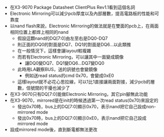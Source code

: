 - 在X3-9070 Package Datasheet ClientPlus Rev1.1看到這個名詞
- Electronic Mirroring可以減少pcb厚度以及內部層數，提高電路板的性能和可靠度
- 以nand flash來說，Electronic Mirroring的做法就是在雙面的pcb上，在兩面相同位置上都焊上相同的nand
	- 假設這顆nand的DQ[7:0]由左至右是DQ0-DQ7
	- 則正面的DQ0的對面是DQ7、DQ1的對面是DQ6…以此類推
	- 在一般情況下，這樣會讓layout較複雜
	- 而若有Electronic Mirroring，可以讓其中一面變成鏡像
		- 讓DQ0變DQ7、DQ1變DQ6…DQ7變DQ0
	- 此時用LA觀察BUS，送的訊號也會變鏡像
		- 例如送read status的cmd 0x70，會變成0xE0
	- 這樣layout就不必花心思拉線，可以1比1直接讓兩面對接，減少pcb的層數，信號間的干擾也減少了
- 在X3-9070只有DQ[7:0]能做Electronic Mirroring，其它pin腳無此功能
- 在X3-9070，mirrored是在init的時候透過第一次read status(0x70)來設定的
	- 發出0x70時，bus上的DQ[7:0]顯示0x70，表示nand把它自己設成non-mirrored mode
	- 發出0x70時，bus上的DQ[7:0]顯示0xE0，表示nand把它自己設成mirrored mode
- 設成mirrored mode後，直到斷電都無法更改